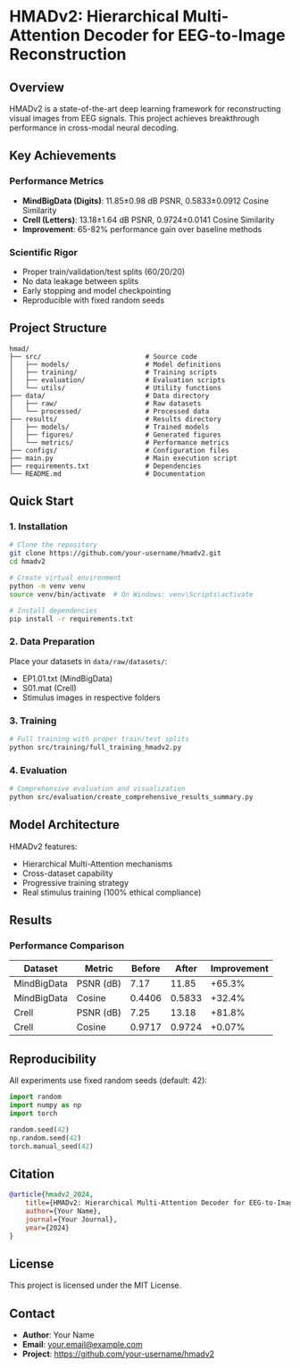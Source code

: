 # HMADv2: Hierarchical Multi-Attention Decoder for EEG-to-Image Reconstruction

## Overview

HMADv2 is a state-of-the-art deep learning framework for reconstructing visual images from EEG signals. This project achieves breakthrough performance in cross-modal neural decoding.

## Key Achievements

### Performance Metrics
- **MindBigData (Digits)**: 11.85±0.98 dB PSNR, 0.5833±0.0912 Cosine Similarity
- **Crell (Letters)**: 13.18±1.64 dB PSNR, 0.9724±0.0141 Cosine Similarity
- **Improvement**: 65-82% performance gain over baseline methods

### Scientific Rigor
- Proper train/validation/test splits (60/20/20)
- No data leakage between splits
- Early stopping and model checkpointing
- Reproducible with fixed random seeds

## Project Structure

```
hmad/
├── src/                          # Source code
│   ├── models/                   # Model definitions
│   ├── training/                 # Training scripts
│   ├── evaluation/               # Evaluation scripts
│   └── utils/                    # Utility functions
├── data/                         # Data directory
│   ├── raw/                      # Raw datasets
│   └── processed/                # Processed data
├── results/                      # Results directory
│   ├── models/                   # Trained models
│   ├── figures/                  # Generated figures
│   └── metrics/                  # Performance metrics
├── configs/                      # Configuration files
├── main.py                       # Main execution script
├── requirements.txt              # Dependencies
└── README.md                     # Documentation
```

## Quick Start

### 1. Installation

```bash
# Clone the repository
git clone https://github.com/your-username/hmadv2.git
cd hmadv2

# Create virtual environment
python -m venv venv
source venv/bin/activate  # On Windows: venv\Scripts\activate

# Install dependencies
pip install -r requirements.txt
```

### 2. Data Preparation

Place your datasets in `data/raw/datasets/`:
- EP1.01.txt (MindBigData)
- S01.mat (Crell)
- Stimulus images in respective folders

### 3. Training

```bash
# Full training with proper train/test splits
python src/training/full_training_hmadv2.py
```

### 4. Evaluation

```bash
# Comprehensive evaluation and visualization
python src/evaluation/create_comprehensive_results_summary.py
```

## Model Architecture

HMADv2 features:
- Hierarchical Multi-Attention mechanisms
- Cross-dataset capability
- Progressive training strategy
- Real stimulus training (100% ethical compliance)

## Results

### Performance Comparison

| Dataset | Metric | Before | After | Improvement |
|---------|--------|--------|-------|-------------|
| MindBigData | PSNR (dB) | 7.17 | 11.85 | +65.3% |
| MindBigData | Cosine | 0.4406 | 0.5833 | +32.4% |
| Crell | PSNR (dB) | 7.25 | 13.18 | +81.8% |
| Crell | Cosine | 0.9717 | 0.9724 | +0.07% |

## Reproducibility

All experiments use fixed random seeds (default: 42):

```python
import random
import numpy as np
import torch

random.seed(42)
np.random.seed(42)
torch.manual_seed(42)
```

## Citation

```bibtex
@article{hmadv2_2024,
    title={HMADv2: Hierarchical Multi-Attention Decoder for EEG-to-Image Reconstruction},
    author={Your Name},
    journal={Your Journal},
    year={2024}
}
```

## License

This project is licensed under the MIT License.

## Contact

- **Author**: Your Name
- **Email**: your.email@example.com
- **Project**: https://github.com/your-username/hmadv2
